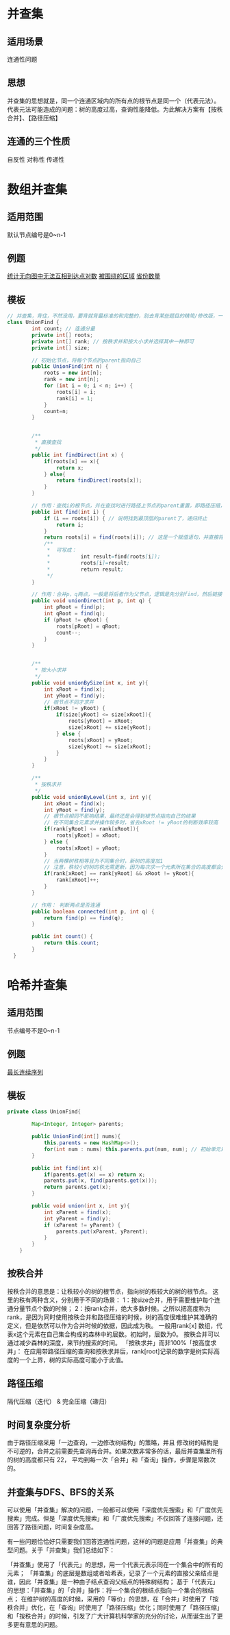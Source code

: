 # 并查集

## 适用场景
连通性问题

## 思想
并查集的思想就是，同一个连通区域内的所有点的根节点是同一个（代表元法）。
代表元法可能造成的问题：树的高度过高，查询性能降低。为此解决方案有【按秩合并】、【路径压缩】


## 连通的三个性质 
自反性 对称性 传递性

# 数组并查集

## 适用范围
默认节点编号是0~n-1

## 例题
[统计无向图中无法互相到达点对数](https://leetcode.cn/problems/count-unreachable-pairs-of-nodes-in-an-undirected-graph/)
[被围绕的区域](https://leetcode.cn/problems/surrounded-regions/)
[省份数量](https://leetcode.cn/problems/number-of-provinces/)

## 模板
```java
// 并查集，背住，不然没用，要背就背最标准的和完整的，别去背某些题目的精简/修改版，一点儿用没有
class UnionFind {
        int count; // 连通分量
        private int[] roots;
        private int[] rank; // 按秩求并和按大小求并选择其中一种即可
        private int[] size;

        // 初始化节点，将每个节点的parent指向自己
        public UnionFind(int n) {
            roots = new int[n];
            rank = new int[n];
            for (int i = 0; i < n; i++) {
                roots[i] = i;
                rank[i] = 1;
            }
            count=n;
        }


        /**
         * 直接查找
         */
        public int findDirect(int x) {
            if(roots[x] == x){
                return x;
            } else{
                return findDirect(roots[x]);
            }
        }

        // 作用：查找i的根节点，并在查找时进行路径上节点的parent重置，即路径压缩，最终指向同一个parent节点
        public int find(int i) {
            if (i == roots[i]) { // 说明找到最顶层的parent了，递归终止
                return i;
            }
            return roots[i] = find(roots[i]); // 这是一个赋值语句，并直接将值返回，
            /**
             *  可写成：
             *          int result=find(roots[i]);
             *          roots[i]=result;
             *          return result;
             */
        }

        // 作用：合并p，q两点，一般是将后者作为父节点，逻辑是先分别find，然后链接
        public void unionDirect(int p, int q) {
            int pRoot = find(p);
            int qRoot = find(q);
            if (pRoot != qRoot) {
                roots[pRoot] = qRoot;
                count--;
            }
        }


        /**
         * 按大小求并
         */
        public void unionBySize(int x, int y){
            int xRoot = find(x);
            int yRoot = find(y);
            // 根节点不同才求并
            if(xRoot != yRoot) {
                if(size[yRoot] <= size[xRoot]){
                    roots[yRoot] = xRoot;
                    size[xRoot] += size[yRoot];
                } else {
                    roots[xRoot] = yRoot;
                    size[yRoot] += size[xRoot];
                }
            }
        }

        /**
         * 按秩求并
         */
        public void unionByLevel(int x, int y){
            int xRoot = find(x);
            int yRoot = find(y);
            // 根节点相同不影响结果，最终还是会得到根节点指向自己的结果
            // 在不同集合元素求并操作较多时，省去xRoot != yRoot的判断效率较高
            if(rank[yRoot] <= rank[xRoot]){
                roots[yRoot] = xRoot;
            } else {
                roots[xRoot] = yRoot;
            }
            // 当两棵树秩相等且为不同集合时，新树的高度加1
            // 注意，秩较小的树的秩无需更新，因为每次求一个元素所在集合的高度都会先找到该集合的树的根
            if(rank[xRoot] == rank[yRoot] && xRoot != yRoot){
                rank[xRoot]++;
            }
        }

        // 作用： 判断两点是否连通
        public boolean connected(int p, int q) {
            return find(p) == find(q);
        }

        public int count() {
            return this.count;
        }
  }
```
# 哈希并查集

## 适用范围
节点编号不是0~n-1

## 例题
[最长连续序列](https://leetcode.cn/problems/longest-consecutive-sequence/)

## 模板
```java
private class UnionFind{

        Map<Integer, Integer> parents;

        public UnionFind(int[] nums){
            this.parents = new HashMap<>();
            for(int num : nums) this.parents.put(num, num); // 初始单元素集合，parent指向自己
        }

        public int find(int x){
            if(parents.get(x) == x) return x;
            parents.put(x, find(parents.get(x)));
            return parents.get(x);
        }

        public void union(int x, int y){
            int xParent = find(x);
            int yParent = find(y);
            if (xParent != yParent) {
                parents.put(xParent, yParent);
            }
        }
    }
  ```
## 按秩合并
按秩合并的意思是：让秩较小的树的根节点，指向树的秩较大的树的根节点。
这里的秩有两种含义，分别用于不同的场景：
1：按size合并，用于需要维护每个连通分量节点个数的时候；
2：按rank合并，绝大多数时候。之所以把高度称为rank，是因为同时使用按秩合并和路径压缩的时候，树的高度很难维护其准确的定义，但是依然可以作为合并时候的依据，因此成为秩。
一般用rank[x] 数组，代表x这个元素在自己集合构成的森林中的层数。初始时，层数为0。
按秩合并可以通过减少森林的深度，来节约搜索的时间。
「按秩求并」而非100%「按高度求并」：
在应用带路径压缩的查询和按秩求并后，rank[root]记录的数字是树实际高度的一个上界，树的实际高度可能小于此值。

## 路径压缩
隔代压缩（迭代） &  完全压缩（递归）

## 时间复杂度分析
由于路径压缩采用「一边查询，一边修改树结构」的策略，并且 修改树的结构是不可逆的，合并之前需要先查询再合并。如果次数非常多的话，最后并查集里所有的树的高度都只有 22，
平均到每一次「合并」和「查询」操作，步骤是常数次的。

## 并查集与DFS、BFS的关系
可以使用「并查集」解决的问题，一般都可以使用「深度优先搜索」和「广度优先搜索」完成。但是「深度优先搜索」和「广度优先搜索」不仅回答了连接问题，还回答了路径问题，时间复杂度高。

有一些问题恰恰好只需要我们回答连通性问题，这样的问题是应用「并查集」的典型问题。关于「并查集」我们总结如下：

「并查集」使用了「代表元」的思想，用一个代表元表示同在一个集合中的所有的元素；
「并查集」的底层是数组或者哈希表，记录了一个元素的直接父亲结点是谁，因此「并查集」是一种由子结点查询父结点的特殊树结构；
基于「代表元」的思想：「并查集」的「合并」操作：将一个集合的根结点指向一个集合的根结点；
在维护树的高度的时候，采用的「等价」的思想，在「合并」时使用了「按秩合并」优化，在「查询」时使用了「路径压缩」优化；同时使用了「路径压缩」和「按秩合并」的时候，引发了广大计算机科学家的充分的讨论，从而诞生出了更多更有意思的问题。
